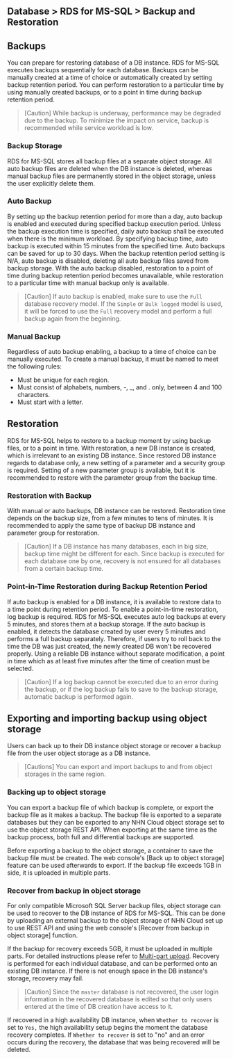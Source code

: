 ## Database > RDS for MS-SQL > Backup and Restoration

## Backups

You can prepare for restoring database of a DB instance. RDS for MS-SQL executes backups sequentially for each database.
Backups can be manually created at a time of choice or automatically created by setting backup retention period.
You can perform restoration to a particular time by using manually created backups, or to a point in time during backup retention period.

> [Caution]
> While backup is underway, performance may be degraded due to the backup.
> To minimize the impact on service, backup is recommended while service workload is low.

### Backup Storage

RDS for MS-SQL stores all backup files at a separate object storage.
All auto backup files are deleted when the DB instance is deleted, whereas manual backup files are permanently stored in the object storage, unless the user explicitly delete them.

### Auto Backup

By setting up the backup retention period for more than a day, auto backup is enabled and executed during specified backup execution period. Unless the backup execution time is specified, daily auto backup shall be executed when there is the minimum workload. By specifying backup time, auto backup is executed within 15 minutes from the specified time. Auto backups can be saved for up to 30 days. When the backup retention period setting is N/A, auto backup is disabled, deleting all auto backup files saved from backup storage. With the auto backup disabled, restoration to a point of time during backup retention period becomes unavailable, while restoration to a particular time with manual backup only is available.

> [Caution]
>If auto backup is enabled, make sure to use the `Full` database recovery model.
>If the `Simple` or `Bulk logged` model is used, it will be forced to use the `Full` recovery model and perform a full backup again from the beginning.

### Manual Backup

Regardless of auto backup enabling, a backup to a time of choice can be manually executed. To create a manual backup, it must be named to meet the following rules:

* Must be unique for each region.
* Must consist of alphabets, numbers, -, _, and . only, between 4 and 100 characters.
* Must start with a letter.

## Restoration

RDS for MS-SQL helps to restore to a backup moment by using backup files, or to a point in time. With restoration, a new DB instance is created, which is irrelevant to an existing DB instance. Since restored DB instance regards to database only, a new setting of a parameter and a security group is required. Setting of a new parameter group is available, but it is recommended to restore with the parameter group from the backup time.

### Restoration with Backup

With manual or auto backups, DB instance can be restored. Restoration time depends on the backup size, from a few minutes to tens of minutes.
It is recommended to apply the same type of backup DB instance and parameter group for restoration.

> [Caution]
> If a DB instance has many databases, each in big size, backup time might be different for each.
> Since backup is executed for each database one by one, recovery is not ensured for all databases from a certain backup time.

### Point-in-Time Restoration during Backup Retention Period

If auto backup is enabled for a DB instance, it is available to restore data to a time point during retention period. To enable a point-in-time restoration, log backup is required. RDS for MS-SQL executes auto log backups at every 5 minutes, and stores them at a backup storage.
If the auto backup is enabled, it detects the database created by user every 5 minutes and performs a full backup separately. Therefore, if users try to roll back to the time the DB was just created, the newly created DB won't be recovered properly. Using a reliable DB instance without separate modification, a point in time which as at least five minutes after the time of creation must be selected.

> [Caution]
> If a log backup cannot be executed due to an error during the backup, or if the log backup fails to save to the backup storage, automatic backup is performed again.

## Exporting and importing backup using object storage

Users can back up to their DB instance object storage or recover a backup file from the user object storage as a DB instance.

> [Cautions]
> You can export and import backups to and from object storages in the same region.

### Backing up to object storage

You can export a backup file of which backup is complete, or export the backup file as it makes a backup. The backup file is exported to a separate databases but they can be exported to any NHN Cloud object storage set to use the object storage REST API.
When exporting at the same time as the backup process, both full and differential backups are supported.

Before exporting a backup to the object storage, a container to save the backup file must be created. The web console's [Back up to object storage] feature can be used afterwards to export.
If the backup file exceeds 1GB in side, it is uploaded in multiple parts.

### Recover from backup in object storage

For only compatible Microsoft SQL Server backup files, object storage can be used to recover to the DB instance of RDS for MS-SQL.
This can be done by uploading an external backup to the object storage of NHN Cloud set up to use REST API and using the web console's [Recover from backup in object storage] function.

If the backup for recovery exceeds 5GB, it must be uploaded in multiple parts. For detailed instructions please refer to [Multi-part upload](https://docs.toast.com/ko/Storage/Object%20Storage/ko/api-guide/#_53).
Recovery is performed for each individual database, and can be performed onto an existing DB instance. If there is not enough space in the DB instance's storage, recovery may fail.

> [Caution]
> Since the `master` database is not recovered, the user login information in the recovered database is edited so that only users entered at the time of DB creation have access to it.

If recovered in a high availability DB instance, when `Whether to recover` is set to `Yes,` the high availability setup begins the moment the database recovery completes. If `Whether to recover` is set to "no" and an error occurs during the recovery, the database that was being recovered will be deleted.
